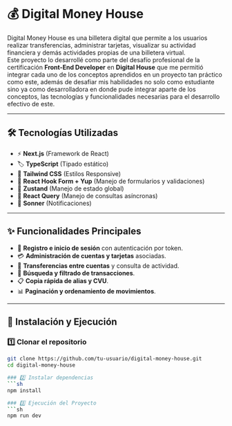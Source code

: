 

# 💰 Digital Money House

Digital Money House es una billetera digital que permite a los usuarios realizar transferencias, administrar tarjetas, visualizar su actividad financiera y demás actividades propias de una billetera virtual.  
Este proyecto lo desarrollé como parte del desafío profesional de la certificación **Front-End Developer** en **Digital House** que me permitió integrar cada uno de los conceptos aprendidos en un proyecto tan práctico como este, además de desafiar mis habilidades no solo como estudiante sino ya como desarrolladora en donde pude integrar aparte de los conceptos, las tecnologías y funcionalidades necesarias para el desarrollo efectivo de este.

---

## 🛠️ Tecnologías Utilizadas
- ⚡ **Next.js** (Framework de React)
- 🏷️ **TypeScript** (Tipado estático)
- 🎨 **Tailwind CSS** (Estilos Responsive)
- 📝 **React Hook Form + Yup** (Manejo de formularios y validaciones)
- 🔗 **Zustand** (Manejo de estado global)
- 🔄 **React Query** (Manejo de consultas asíncronas)
- 🔔 **Sonner** (Notificaciones)

---

## ✨ Funcionalidades Principales
- 🔐 **Registro e inicio de sesión** con autenticación por token.
- 💳 **Administración de cuentas y tarjetas** asociadas.
- 🔄 **Transferencias entre cuentas** y consulta de actividad.
- 🔎 **Búsqueda y filtrado de transacciones**.
- 📋 **Copia rápida de alias y CVU**.
- 📊 **Paginación y ordenamiento de movimientos**.

---

## 🚀 Instalación y Ejecución

### 1️⃣ Clonar el repositorio  
```sh
git clone https://github.com/tu-usuario/digital-money-house.git
cd digital-money-house

### 2️⃣ Instalar dependencias
```sh
npm install

### 3️⃣ Ejecución del Proyecto
```sh
npm run dev

